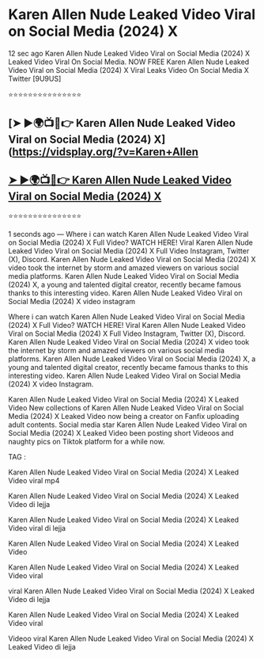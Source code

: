 ﻿# Karen Allen Nude Leaked Video Viral on Social Media (2024) X



12 sec ago Karen Allen Nude Leaked Video Viral on Social Media (2024) X Leaked Video Viral On Social Media. NOW FREE Karen Allen Nude Leaked Video Viral on Social Media (2024) X Viral Leaks Video On Social Media X Twitter [9U9US]

⭐⭐⭐⭐⭐⭐⭐⭐⭐⭐⭐⭐⭐⭐⭐

## [➤ ►🌍📺📱👉 Karen Allen Nude Leaked Video Viral on Social Media (2024) X](https://vidsplay.org/?v=Karen+Allen

## [➤ ►🌍📺📱👉 Karen Allen Nude Leaked Video Viral on Social Media (2024) X](https://vidsplay.org/?v=Karen+Allen)


⭐⭐⭐⭐⭐⭐⭐⭐⭐⭐⭐⭐⭐⭐⭐



1 seconds ago — Where i can watch Karen Allen Nude Leaked Video Viral on Social Media (2024) X Full Video? WATCH HERE! Viral Karen Allen Nude Leaked Video Viral on Social Media (2024) X Full Video Instagram, Twitter (X), Discord. Karen Allen Nude Leaked Video Viral on Social Media (2024) X video took the internet by storm and amazed viewers on various social media platforms. Karen Allen Nude Leaked Video Viral on Social Media (2024) X, a young and talented digital creator, recently became famous thanks to this interesting video. Karen Allen Nude Leaked Video Viral on Social Media (2024) X video instagram

Where i can watch Karen Allen Nude Leaked Video Viral on Social Media (2024) X Full Video? WATCH HERE! Viral Karen Allen Nude Leaked Video Viral on Social Media (2024) X Full Video Instagram, Twitter (X), Discord. Karen Allen Nude Leaked Video Viral on Social Media (2024) X video took the internet by storm and amazed viewers on various social media platforms. Karen Allen Nude Leaked Video Viral on Social Media (2024) X, a young and talented digital creator, recently became famous thanks to this interesting video. Karen Allen Nude Leaked Video Viral on Social Media (2024) X video Instagram.

Karen Allen Nude Leaked Video Viral on Social Media (2024) X Leaked Video New collections of Karen Allen Nude Leaked Video Viral on Social Media (2024) X Leaked Video now being a creator on Fanfix uploading adult contents. Social media star Karen Allen Nude Leaked Video Viral on Social Media (2024) X Leaked Video been posting short Videoos and naughty pics on Tiktok platform for a while now.

TAG :

 

Karen Allen Nude Leaked Video Viral on Social Media (2024) X Leaked Video viral mp4

 

Karen Allen Nude Leaked Video Viral on Social Media (2024) X Leaked Video di lejja

 

Karen Allen Nude Leaked Video Viral on Social Media (2024) X Leaked Video viral di lejja

 

Karen Allen Nude Leaked Video Viral on Social Media (2024) X Leaked Video

 

Karen Allen Nude Leaked Video Viral on Social Media (2024) X Leaked Video viral

 

viral Karen Allen Nude Leaked Video Viral on Social Media (2024) X Leaked Video di lejja

 

Karen Allen Nude Leaked Video Viral on Social Media (2024) X Leaked Video viral

 

Videoo viral Karen Allen Nude Leaked Video Viral on Social Media (2024) X Leaked Video di lejja